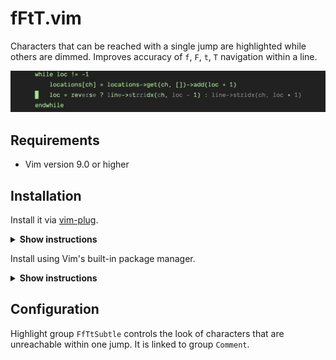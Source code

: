 # fFtT.vim

Characters that can be reached with a single jump are highlighted while others
are dimmed. Improves accuracy of `f`, `F`, `t`, `T` navigation within a line.

![](img/fFtT.jpeg)

## Requirements

- Vim version 9.0 or higher

## Installation

Install it via [vim-plug](https://github.com/junegunn/vim-plug).

<details><summary><b>Show instructions</b></summary>
<br>
  
Using vim9 script:

```vim
vim9script
plug#begin()
Plug 'girishji/fFtT.vim'
plug#end()
```

Using legacy script:

```vim
call plug#begin()
Plug 'girishji/fFtT.vim'
call plug#end()
```

</details>

Install using Vim's built-in package manager.

<details><summary><b>Show instructions</b></summary>
<br>
  
```bash
$ mkdir -p $HOME/.vim/pack/downloads/opt
$ cd $HOME/.vim/pack/downloads/opt
$ git clone https://github.com/girishji/fFtT.vim.git
```

Add the following line to your $HOME/.vimrc file.

```vim
packadd vimcomplete
```

</details>

## Configuration

Highlight group `FfTtSubtle` controls the look of characters that are unreachable
within one jump. It is linked to group `Comment`.
